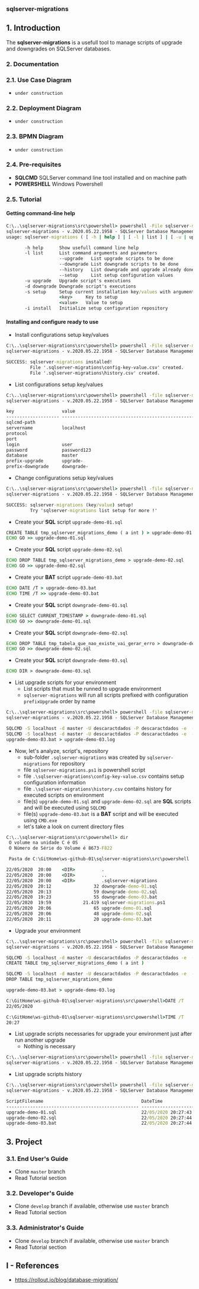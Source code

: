 ### sqlserver-migrations

## 1. Introduction

The **sqlserver-migrations** is a usefull tool to manage scripts of upgrade and downgrades on SQLServer databases.


### 2. Documentation

### 2.1. Use Case Diagram

* `under construction`

### 2.2. Deployment Diagram

* `under construction`

### 2.3. BPMN Diagram

* `under construction`

### 2.4. Pre-requisites

* **SQLCMD** SQLServer command line tool installed and on machine path
* **POWERSHELL** Windows Powershell

### 2.5. Tutorial

#### Getting command-line help

```bat
C:\..\sqlserver-migrations\src\powershell> powershell -File sqlserver-migrations.ps1 -h
sqlserver-migrations - v.2020.05.22.1958 - SQLServer Database Management Tool for upgrades and downgrades scripts
usage: sqlserver-migrations ( [ -h | help ] | [ -l | list ] | [ -u | upgrade ] | [ -d | downgrade ] | [ -s | setup ] | [ -i | install ] ) [ --cmd-args ] [ cmd-params ]

       -h help      Show usefull command line help
       -l list      List command arguments and parameters
                    --upgrade   List upgrade scripts to be done
                    --downgrade List downgrade scripts to be done
                    --history   List downgrade and upgrade already done
                    --setup     List setup configuration values
       -u upgrade   Upgrade script's executions
       -d downgrade Downgrade script's executions
       -s setup     Setup current installation key/values with arguments and parameters
                    <key>     Key to setup
                    <value>   Value to setup
       -i install   Initialize setup configuration repository

```


#### Installing and configure ready to use

* Install configurations setup key/values

```bat
C:\..\sqlserver-migrations\src\powershell> powershell -File sqlserver-migrations.ps1 install
sqlserver-migrations - v.2020.05.22.1958 - SQLServer Database Management Tool for upgrades and downgrades scripts

SUCCESS: sqlserver-migrations installed!
         File '.sqlserver-migrations\config-key-value.csv' created.
         File '.sqlserver-migrations\history.csv' created.

```

* List configurations setup key/values

```bat
C:\..\sqlserver-migrations\src\powershell> powershell -file sqlserver-migrations.ps1 list --setup
sqlserver-migrations - v.2020.05.22.1958 - SQLServer Database Management Tool for upgrades and downgrades scripts

key                  value                                              obs
-------------------- -------------------------------------------------- ------------------------
sqlcmd-path
servername           localhost
protocol
port
login                user
password             password123
database             master
prefix-upgrade       upgrade-
prefix-downgrade     downgrade-

```

* Change configurations setup key/values

```bat
C:\..\sqlserver-migrations\src\powershell> powershell -file sqlserver-migrations.ps1 setup login sa
sqlserver-migrations - v.2020.05.22.1958 - SQLServer Database Management Tool for upgrades and downgrades scripts

SUCCESS: sqlserver-migrations (key/value) setup!
         Try 'sqlserver-migrations list setup for more !'

```

* Create your **SQL** script `upgrade-demo-01.sql`

```bat
CREATE TABLE tmp_sqlserver_migrations_demo ( a int ) > upgrade-demo-01.sql
ECHO GO >> upgrade-demo-01.sql
```

* Create your **SQL** script `upgrade-demo-02.sql`

```bat
ECHO DROP TABLE tmp_sqlserver_migrations_demo > upgrade-demo-02.sql
ECHO GO >> upgrade-demo-02.sql
```

* Create your **BAT** script `upgrade-demo-03.bat`

```bat
ECHO DATE /T > upgrade-demo-03.bat
ECHO TIME /T >> upgrade-demo-03.bat
```

* Create your **SQL** script `downgrade-demo-01.sql`

```bat
ECHO SELECT CURRENT_TIMESTAMP > downgrade-demo-01.sql
ECHO GO >> downgrade-demo-01.sql
```

* Create your **SQL** script `downgrade-demo-02.sql`

```bat
ECHO DROP TABLE tmp_tabela_que_nao_existe_vai_gerar_erro > downgrade-demo-02.sql
ECHO GO >> downgrade-demo-02.sql
```

* Create your **SQL** script `downgrade-demo-03.sql`

```bat
ECHO DIR > downgrade-demo-03.sql
```

* List upgrade scripts for your environment
  * List scripts that must be runned to upgrade environment
  * `sqlserver-migrations` will run all scripts prefixed with configuration `prefixUpgrade` order by name

```bat
C:\..\sqlserver-migrations\src\powershell> powershell -file sqlserver-migrations.ps1 list --upgrade
sqlserver-migrations - v.2020.05.22.1958 - SQLServer Database Management Tool for upgrades and downgrades scripts

SQLCMD -S localhost -d master -U descaractdados -P descaractdados -e  -i upgrade-demo-01.sql -o upgrade-demo-01.log
SQLCMD -S localhost -d master -U descaractdados -P descaractdados -e  -i upgrade-demo-02.sql -o upgrade-demo-02.log
upgrade-demo-03.bat > upgrade-demo-03.log

```

* Now, let's analyze, script's, repository
  * sub-folder `.sqlserver-migrations` was created by `sqlserver-migrations` for repository
  * file   `sqlserver-migrations.ps1` is powershell script
  * file   `.\sqlserver-migrations\config-key-value.csv` contains setup configuration information
  * file   `.\sqlserver-migrations\history.csv` contains history for executed scripts on environment
  * file(s) `upgrade-demo-01.sql` and `upgrade-demo-02.sql` are **SQL** scripts and will be executed using `SQLCMD`
  * file(s) `upgrade-demo-03.bat` is a **BAT** script and will be executed using `CMD.exe`
  * let's take a look on current directory files

```bat
C:\..\sqlserver-migrations\src\powershell> dir
 O volume na unidade C é OS
 O Número de Série do Volume é 8673-F822

 Pasta de C:\GitHome\ws-github-01\sqlserver-migrations\src\powershell

22/05/2020  20:00    <DIR>          .
22/05/2020  20:00    <DIR>          ..
22/05/2020  20:00    <DIR>          .sqlserver-migrations
22/05/2020  20:12                32 downgrade-demo-01.sql
22/05/2020  20:13                59 downgrade-demo-02.sql
22/05/2020  19:23                55 downgrade-demo-03.bat
22/05/2020  19:59            21.419 sqlserver-migrations.ps1
22/05/2020  20:06                65 upgrade-demo-01.sql
22/05/2020  20:06                48 upgrade-demo-02.sql
22/05/2020  20:11                20 upgrade-demo-03.bat
```

* Upgrade your environment

```bat
C:\..\sqlserver-migrations\src\powershell> powershell -file sqlserver-migrations.ps1 upgrade
sqlserver-migrations - v.2020.05.22.1958 - SQLServer Database Management Tool for upgrades and downgrades scripts

SQLCMD -S localhost -d master -U descaractdados -P descaractdados -e  -i upgrade-demo-01.sql -o upgrade-demo-01.log
CREATE TABLE tmp_sqlserver_migrations_demo ( a int )

SQLCMD -S localhost -d master -U descaractdados -P descaractdados -e  -i upgrade-demo-02.sql -o upgrade-demo-02.log
DROP TABLE tmp_sqlserver_migrations_demo

upgrade-demo-03.bat > upgrade-demo-03.log

C:\GitHome\ws-github-01\sqlserver-migrations\src\powershell>DATE /T
22/05/2020

C:\GitHome\ws-github-01\sqlserver-migrations\src\powershell>TIME /T
20:27
```

* List upgrade scripts necessaries for upgrade your environment just after run another upgrade
  * Nothing is necessary

```bat
C:\..\sqlserver-migrations\src\powershell> powershell -file sqlserver-migrations.ps1 list --upgrade
sqlserver-migrations - v.2020.05.22.1958 - SQLServer Database Management Tool for upgrades and downgrades scripts
```

* List upgrade scripts history

```bat
C:\..\sqlserver-migrations\src\powershell> powershell -file sqlserver-migrations.ps1 list --history
sqlserver-migrations - v.2020.05.22.1958 - SQLServer Database Management Tool for upgrades and downgrades scripts

ScriptFilename                                     DateTime             Obs
-------------------------------------------------- -------------------- ------------------------
upgrade-demo-01.sql                                22/05/2020 20:27:43
upgrade-demo-02.sql                                22/05/2020 20:27:44
upgrade-demo-03.bat                                22/05/2020 20:27:44
```


## 3. Project

### 3.1. End User's Guide

* Clone `master` branch
* Read Tutorial section

### 3.2. Developer's Guide

* Clone `develop` branch if available, otherwise use `master` branch
* Read Tutorial section

### 3.3. Administrator's Guide

* Clone `develop` branch if available, otherwise use `master` branch
* Read Tutorial section



## I - References ##

* https://rollout.io/blog/database-migration/
